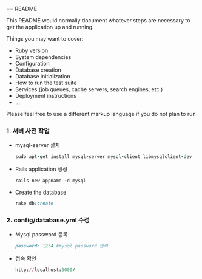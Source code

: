 == README

This README would normally document whatever steps are necessary to get the
application up and running.

Things you may want to cover:

- Ruby version
- System dependencies
- Configuration
- Database creation
- Database initialization
- How to run the test suite
- Services (job queues, cache servers, search engines, etc.)
- Deployment instructions
- ...

Please feel free to use a different markup language if you do not plan to run





### 1. 서버 사전 작업

- mysql-server 설치

  ```ruby
  sudo apt-get install mysql-server mysql-client libmysqlclient-dev
  ```

- Rails application 생성

  ```ruby
  rails new appname -d mysql
  ```

- Create the database

  ```ruby
  rake db:create
  ```



### 2. config/database.yml 수정

- Mysql password 등록

  ```ruby
  password: 1234 #mysql password 입력
  ```

- 접속 확인

  ```ruby
  http://localhost:3000/
  ```



  <!-- rails generate controller schedules create

#### Post(1)



- posts 컨트롤러  `rails g controller posts index new create show edit update destroy`
- post 모델  `rails g model post title:string content:text`



#### Comment(N)

- comment 모델  `rails g model comment content:string post_id:integer`

  417  bundle install
  418  rails generate devise:install
  419  rails generate devise user
  420  rake db:migrate -->



### devise 설치
# Gemfile
gem 'devise'
$ bundle install

rails generate devise:install

```ruby
      create  config/initializers/devise.rb
      create  config/locales/devise.en.yml
```





### user 모델 만들기

rails generate devise user

```ruby
      invoke  active_record
      create    db/migrate/20180712160104_add_devise_to_users.rb
      insert    app/models/user.rb
       route  devise_for :users
```

rails g devise:controllers users
 
### 게시판 글 작성 tinymce-r 추가




### Repository 구현 - 스캐폴딩으로 손쉽게 만들자
rails g scaffold repository title:string content:text user_id:integer
rake db:migrate
route 추가 
get '/repositories' => 'get#index'
 repository controller에 index 수정 


### Trip 구현 - 스캐폴딩으로 손쉽게 만들자
rails g scaffold tripplan title:string content:text repository_id:integer    
rake db:migrate
route 추가 
get '/tripplans' => 'tripplans#index'


### Trip - 이미지 업로드 
gem 'carrierwave'
bundle install
rails g uploader Img
rails g migration AddImgToRepository img:string

### Reference

- https://gorails.com/setup/ubuntu/16.04


[ /asset/stylesheet/main.css.erb ] 
/* =============================================
			Theme Styling
============================================= */
.tg-wrapper {
	height:13%;     <-- 100% 였는데 13%로 줄임
	overflow-y: hidden;
	position:relative;
}


[ /app/assets/stylesheets/amp.css ]
html, body{
    
    /*background-color: #008080;*/
    /*width: 100%;*/
    /*height: 100%;*/
    margin : 0;
}